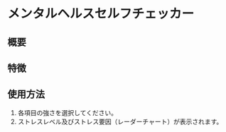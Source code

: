 # メンタルヘルスセルフチェッカー

## 概要


## 特徴


## 使用方法
1. 各項目の強さを選択してください。
2. ストレスレベル及びストレス要因（レーダーチャート）が表示されます。
